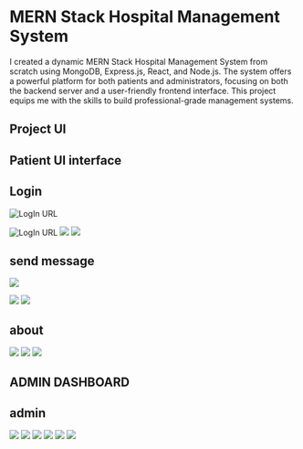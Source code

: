 
# MERN Stack Hospital Management System

I created a dynamic MERN Stack Hospital Management System from scratch using MongoDB, Express.js, React, and Node.js. The system offers a powerful platform for both patients and administrators, focusing on both the backend server and a user-friendly frontend interface. This project equips me with the skills to build professional-grade management systems.




## Project UI
## Patient UI interface
## Login
![LogIn URL](https://github.com/ashwani746/Mern-Stack-Hospital-Management-System/blob/master/patientlogin.png?raw=true)

![LogIn URL](https://github.com/ashwani746/Mern-Stack-Hospital-Management-System/blob/master/hospitalpatient.png?raw=true)
![](https://github.com/ashwani746/Mern-Stack-Hospital-Management-System/blob/master/h%201.png?raw=true)
![](https://github.com/ashwani746/Mern-Stack-Hospital-Management-System/blob/master/h2.png?raw=true)
## send message
![](https://github.com/ashwani746/Mern-Stack-Hospital-Management-System/blob/master/h3.png?raw=true)

![](https://github.com/ashwani746/Mern-Stack-Hospital-Management-System/blob/master/appointment1.png?raw=true)
![](https://github.com/ashwani746/Mern-Stack-Hospital-Management-System/blob/master/appointment2.png?raw=true)
## about
![](https://github.com/ashwani746/Mern-Stack-Hospital-Management-System/blob/master/about1.png?raw=true)
![](https://github.com/ashwani746/Mern-Stack-Hospital-Management-System/blob/master/about2.png?raw=true)
![](https://github.com/ashwani746/Mern-Stack-Hospital-Management-System/blob/master/about%203.png?raw=true)
## ADMIN DASHBOARD
## admin
![](https://github.com/ashwani746/Mern-Stack-Hospital-Management-System/blob/master/admin1.png?raw=true)
![](https://github.com/ashwani746/Mern-Stack-Hospital-Management-System/blob/master/admin2.png?raw=true)
![](https://github.com/ashwani746/Mern-Stack-Hospital-Management-System/blob/master/admin3.png?raw=true)
![](https://github.com/ashwani746/Mern-Stack-Hospital-Management-System/blob/master/admin4.png?raw=true)
![](https://github.com/ashwani746/Mern-Stack-Hospital-Management-System/blob/master/admin5.png?raw=true)
![](https://github.com/ashwani746/Mern-Stack-Hospital-Management-System/blob/master/admin6.png?raw=true)
